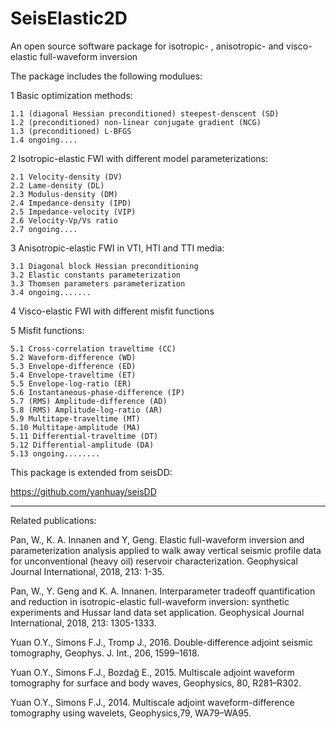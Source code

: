 # SeisElastic2D

An open source software package for isotropic- , anisotropic- and visco-elastic full-waveform inversion

The package includes the following modulues:

1 Basic optimization methods:

    1.1 (diagonal Hessian preconditioned) steepest-denscent (SD)
    1.2 (preconditioned) non-linear conjugate gradient (NCG)
    1.3 (preconditioned) L-BFGS
    1.4 ongoing....

2 Isotropic-elastic FWI with different model parameterizations: 

    2.1 Velocity-density (DV)
    2.2 Lame-density (DL)
    2.3 Modulus-density (DM)
    2.4 Impedance-density (IPD)
    2.5 Impedance-velocity (VIP)
    2.6 Velocity-Vp/Vs ratio
    2.7 ongoing....

3 Anisotropic-elastic FWI in VTI, HTI and TTI media: 

    3.1 Diagonal block Hessian preconditioning
    3.2 Elastic constants parameterization
    3.3 Thomsen parameters parameterization
    3.4 ongoing.......

4 Visco-elastic FWI with different misfit functions

5 Misfit functions: 

    5.1 Cross-correlation traveltime (CC)
    5.2 Waveform-difference (WD)
    5.3 Envelope-difference (ED)
    5.4 Envelope-traveltime (ET) 
    5.5 Envelope-log-ratio (ER)
    5.6 Instantaneous-phase-difference (IP)
    5.7 (RMS) Amplitude-difference (AD)
    5.8 (RMS) Amplitude-log-ratio (AR)
    5.9 Multitape-traveltime (MT)
    5.10 Multitape-amplitude (MA)
    5.11 Differential-traveltime (DT)
    5.12 Differential-amplitude (DA)
    5.13 ongoing........


This package is extended from seisDD:

https://github.com/yanhuay/seisDD

---------------------------------------------------------------------------------------------------------------------------------
Related publications:

Pan, W., K. A. Innanen and Y, Geng. Elastic full-waveform inversion and parameterization analysis applied to walk away vertical
seismic profile data for unconventional (heavy oil) reservoir characterization. Geophysical Journal International, 2018, 213: 1-35.

Pan, W., Y. Geng and K. A. Innanen. Interparameter tradeoff quantification and reduction in isotropic-elastic full-waveform
inversion: synthetic experiments and Hussar land data set application. Geophysical Journal International, 2018, 213: 1305-1333.

Yuan O.Y., Simons F.J., Tromp J., 2016. Double-difference adjoint seismic tomography, Geophys. J. Int., 206, 1599–1618.

Yuan O.Y., Simons F.J., Bozdağ E., 2015. Multiscale adjoint waveform tomography for surface and body waves, Geophysics, 80, R281–R302.

Yuan O.Y., Simons F.J., 2014. Multiscale adjoint waveform-difference tomography using wavelets, Geophysics,79, WA79–WA95.

